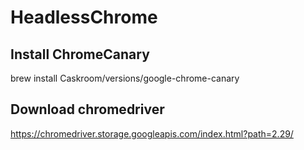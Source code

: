# HeadlessChrome
## Install ChromeCanary
brew install Caskroom/versions/google-chrome-canary
## Download chromedriver
https://chromedriver.storage.googleapis.com/index.html?path=2.29/
